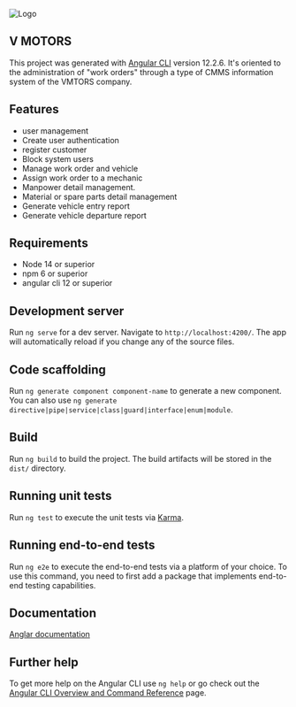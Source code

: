 
![Logo](https://raw.githubusercontent.com/shridharkaushik29/laravel-angular/master/storage/app/public/angular_laravel.jpg)

## V MOTORS
This project was generated with [Angular CLI](https://github.com/angular/angular-cli) version 12.2.6.
It's oriented to the administration of "work orders" through a type of CMMS information system of the VMTORS company.


## Features

- user management
- Create user authentication
- register customer
- Block system users
- Manage work order and vehicle
- Assign work order to a mechanic
- Manpower detail management.
- Material or spare parts detail management
- Generate vehicle entry report
- Generate vehicle departure report

## Requirements
- Node 14 or superior
- npm 6 or superior
- angular cli 12 or superior

## Development server

Run `ng serve` for a dev server. Navigate to `http://localhost:4200/`. The app will automatically reload if you change any of the source files.

## Code scaffolding

Run `ng generate component component-name` to generate a new component. You can also use `ng generate directive|pipe|service|class|guard|interface|enum|module`.

## Build

Run `ng build` to build the project. The build artifacts will be stored in the `dist/` directory.

## Running unit tests

Run `ng test` to execute the unit tests via [Karma](https://karma-runner.github.io).

## Running end-to-end tests

Run `ng e2e` to execute the end-to-end tests via a platform of your choice. To use this command, you need to first add a package that implements end-to-end testing capabilities.

## Documentation

[Anglar documentation](https://angular.io/docs)

## Further help

To get more help on the Angular CLI use `ng help` or go check out the [Angular CLI Overview and Command Reference](https://angular.io/cli) page.